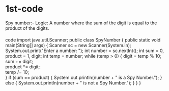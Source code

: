 # 1st-code
Spy number:-
Logic: A number where the sum of the digit is equal to the product of the digits.
####
code
import java.util.Scanner;
public class SpyNumber {
    public static void main(String[] args) {
        Scanner sc = new Scanner(System.in);
        System.out.print("Enter a number: ");
        int number = sc.nextInt();
        int sum = 0, product = 1, digit;
        int temp = number;
         while (temp > 0) {
            digit = temp % 10;        
            sum += digit;             
            product *= digit;         
            temp /= 10;               
        }
         if (sum == product) {
            System.out.println(number + " is a Spy Number.");
        } else {
            System.out.println(number + " is not a Spy Number.");
        }
    }
}
